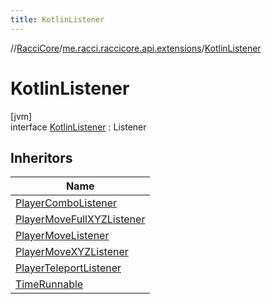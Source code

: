 ```yaml
---
title: KotlinListener
---
```

//[RacciCore](../../../index.html)/[me.racci.raccicore.api.extensions](../index.html)/[KotlinListener](index.html)



# KotlinListener



[jvm]\
interface [KotlinListener](index.html) : Listener



## Inheritors


| Name |
|---|
| [PlayerComboListener](../../me.racci.raccicore.core.listeners/-player-combo-listener/index.html) |
| [PlayerMoveFullXYZListener](../../me.racci.raccicore.core.listeners/-player-move-full-x-y-z-listener/index.html) |
| [PlayerMoveListener](../../me.racci.raccicore.core.listeners/-player-move-listener/index.html) |
| [PlayerMoveXYZListener](../../me.racci.raccicore.core.listeners/-player-move-x-y-z-listener/index.html) |
| [PlayerTeleportListener](../../me.racci.raccicore.core.listeners/-player-teleport-listener/index.html) |
| [TimeRunnable](../../me.racci.raccicore.core.runnables/-time-runnable/index.html) |

